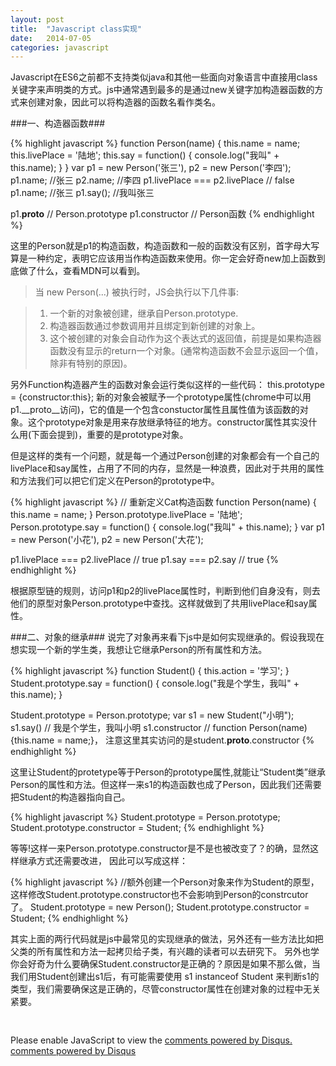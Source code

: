 ```yaml
---
layout: post
title:  "Javascript class实现"
date:   2014-07-05
categories: javascript
---
```


Javascript在ES6之前都不支持类似java和其他一些面向对象语言中直接用class关键字来声明类的方式。js中通常遇到最多的是通过new关键字加构造器函数的方式来创建对象，因此可以将构造器的函数名看作类名。

###一、构造器函数###

{% highlight javascript %}
function Person(name) {
    this.name = name;
    this.livePlace = '陆地';
    this.say = function() {
        console.log("我叫" + this.name);
    }
}
var p1 = new Person('张三'),
    p2 = new Person('李四');
p1.name;  //张三
p2.name;  //李四
p1.livePlace === p2.livePlace // false
p1.name;  //张三
p1.say(); //我叫张三

p1.__proto__ // Person.prototype
p1.constructor // Person函数
{% endhighlight %}

这里的Person就是p1的构造函数，构造函数和一般的函数没有区别，首字母大写算是一种约定，表明它应该用当作构造函数来使用。你一定会好奇new加上函数到底做了什么，查看MDN可以看到。

>当 new Person(...) 被执行时，JS会执行以下几件事:

>1. 一个新的对象被创建，继承自Person.prototype.
>2. 构造器函数通过参数调用并且绑定到新创建的对象上。
>3. 这个被创建的对象会自动作为这个表达式的返回值，前提是如果构造器函数没有显示的return一个对象。(通常构造函数不会显示返回一个值，除非有特别的原因)。

另外Function构造器产生的函数对象会运行类似这样的一些代码：
this.prototype = {constructor:this};
新的对象会被赋予一个prototype属性(chrome中可以用p1.__proto__访问)，它的值是一个包含constuctor属性且属性值为该函数的对象。这个prototype对象是用来存放继承特征的地方。constructor属性其实没什么用(下面会提到)，重要的是prototype对象。

但是这样的类有一个问题，就是每一个通过Person创建的对象都会有一个自己的livePlace和say属性，占用了不同的内存，显然是一种浪费，因此对于共用的属性和方法我们可以把它们定义在Person的prototype中。

{% highlight javascript %}
// 重新定义Cat构造函数
function Person(name) {
    this.name = name;
}
Person.prototype.livePlace = '陆地';
Person.prototype.say = function() {
    console.log("我叫" + this.name);
}
var p1 = new Person('小花'),
    p2 = new Person('大花');

p1.livePlace === p2.livePlace // true
p1.say  === p2.say  // true
{% endhighlight %}

根据原型链的规则，访问p1和p2的livePlace属性时，判断到他们自身没有，则去他们的原型对象Person.prototype中查找。这样就做到了共用livePlace和say属性。

###二、对象的继承###
说完了对象再来看下js中是如何实现继承的。假设我现在想实现一个新的学生类，我想让它继承Person的所有属性和方法。

{% highlight javascript %}
function Student() {
    this.action = '学习';
}
Student.prototype.say = function() {
    console.log("我是个学生，我叫" + this.name);
}

Student.prototype = Person.prototype;
var s1 = new Student("小明");
s1.say() // 我是个学生，我叫小明
s1.constructor // function Person(name) {this.name = name;}， 注意这里其实访问的是student.__proto__.constructor
{% endhighlight %}

这里让Student的protetype等于Person的prototype属性,就能让“Student类”继承Person的属性和方法。但这样一来s1的构造函数也成了Person，因此我们还需要把Student的构造器指向自己。

{% highlight javascript %}
Student.prototype = Person.prototype;
Student.prototype.constructor = Student;
{% endhighlight %}

等等!这样一来Person.prototype.constructor是不是也被改变了？的确，显然这样继承方式还需要改进，
因此可以写成这样：

{% highlight javascript %}
//额外创建一个Person对象来作为Student的原型，这样修改Student.prototype.constructor也不会影响到Person的constrcutor了。
Student.prototype = new Person(); 
Student.prototype.constructor = Student;
{% endhighlight %}

其实上面的两行代码就是js中最常见的实现继承的做法，另外还有一些方法比如把父类的所有属性和方法一起拷贝给子类，有兴趣的读者可以去研究下。
另外也学你会好奇为什么要确保Student.constructor是正确的？原因是如果不那么做，当我们用Student创建出s1后，有可能需要使用 s1 instanceof Student 来判断s1的类型，我们需要确保这是正确的，尽管constructor属性在创建对象的过程中无关紧要。




<div style="height: 30px"></div>

<div id="disqus_thread"></div>
<script type="text/javascript">
    /* * * CONFIGURATION VARIABLES: EDIT BEFORE PASTING INTO YOUR WEBPAGE * * */
    var disqus_shortname = 'murphy58'; // required: replace example with your forum shortname

    /* * * DON'T EDIT BELOW THIS LINE * * */
    (function() {
        var dsq = document.createElement('script'); dsq.type = 'text/javascript'; dsq.async = true;
        dsq.src = '//' + disqus_shortname + '.disqus.com/embed.js';
        (document.getElementsByTagName('head')[0] || document.getElementsByTagName('body')[0]).appendChild(dsq);
    })();
</script>
<noscript>Please enable JavaScript to view the <a href="http://disqus.com/?ref_noscript">comments powered by Disqus.</a></noscript>
<a href="http://disqus.com" class="dsq-brlink">comments powered by <span class="logo-disqus">Disqus</span></a>

